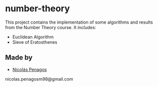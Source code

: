 ﻿# number-theory
This project contains the implementation of some algorithms and results from the Number Theory course. 
It includes:

<ul>
   <li type="disc">Euclidean Algorithm</li>
   <li type="disc">Sieve of Eratosthenes</li>
</ul>

## Made by
  <ul>
  <li><div><a href="https://github.com/nicolaspenagos" title="Nicolas Penagos">Nicolás Penagos</a>   </div></li>
  </ul> 
     <p>   nicolas.penagosm98@gmail.com </p>
